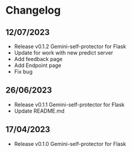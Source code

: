 # Changelog

## 12/07/2023
- Release v0.1.2 Gemini-self-protector for Flask
- Update for work with new predict server
- Add feedback page
- Add Endpoint page
- Fix bug

## 26/06/2023

- Release v0.1.1 Gemini-self-protector for Flask
- Update README.md

## 17/04/2023

- Release v0.1.0 Gemini-self-protector for Flask
